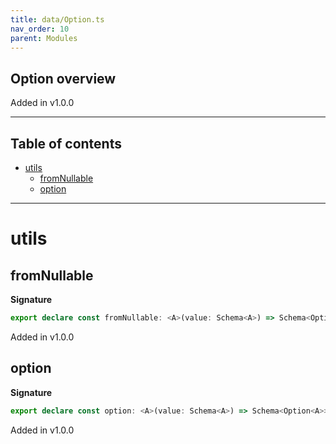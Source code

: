 ```yaml
---
title: data/Option.ts
nav_order: 10
parent: Modules
---
```


## Option overview

Added in v1.0.0

---

<h2 class="text-delta">Table of contents</h2>

- [utils](#utils)
  - [fromNullable](#fromnullable)
  - [option](#option)

---

# utils

## fromNullable

**Signature**

```ts
export declare const fromNullable: <A>(value: Schema<A>) => Schema<Option<A>>
```

Added in v1.0.0

## option

**Signature**

```ts
export declare const option: <A>(value: Schema<A>) => Schema<Option<A>>
```

Added in v1.0.0
